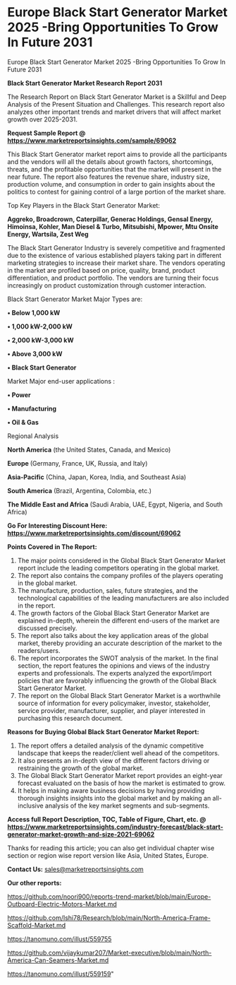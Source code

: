 # Europe Black Start Generator Market 2025 -Bring Opportunities To Grow In Future 2031
 Europe Black Start Generator Market 2025 -Bring Opportunities To Grow In Future 2031

<strong>Black Start Generator Market Research Report 2031</strong>

The Research Report on Black Start Generator Market is a Skillful and Deep Analysis of the Present Situation and Challenges. This research report also analyzes other important trends and market drivers that will affect market growth over 2025-2031.

<strong>Request Sample Report @ <a href=https://www.marketreportsinsights.com/sample/69062>https://www.marketreportsinsights.com/sample/69062</a></strong>

This Black Start Generator market report aims to provide all the participants and the vendors will all the details about growth factors, shortcomings, threats, and the profitable opportunities that the market will present in the near future. The report also features the revenue share, industry size, production volume, and consumption in order to gain insights about the politics to contest for gaining control of a large portion of the market share.

Top Key Players in the Black Start Generator Market:

<strong>Aggreko, Broadcrown, Caterpillar, Generac Holdings, Gensal Energy, Himoinsa, Kohler, Man Diesel & Turbo, Mitsubishi, Mpower, Mtu Onsite Energy, Wartsila, Zest Weg</strong>

The Black Start Generator Industry is severely competitive and fragmented due to the existence of various established players taking part in different marketing strategies to increase their market share. The vendors operating in the market are profiled based on price, quality, brand, product differentiation, and product portfolio. The vendors are turning their focus increasingly on product customization through customer interaction.

Black Start Generator Market Major Types are:

<strong>• Below 1,000 kW

• 1,000 kW-2,000 kW

• 2,000 kW-3,000 kW

• Above 3,000 kW

• Black Start Generator</strong>

Market Major end-user applications :

<strong>• Power

• Manufacturing

• Oil & Gas</strong>

Regional Analysis

</u><strong><b>North America</b></strong> (the United States, Canada, and Mexico)

<strong><b>Europe </b></strong>(Germany, France, UK, Russia, and Italy)

<strong><b>Asia-Pacific</b></strong> (China, Japan, Korea, India, and Southeast Asia)

<strong><b>South America</b></strong> (Brazil, Argentina, Colombia, etc.)

<strong><b>The Middle East and Africa</b></strong> (Saudi Arabia, UAE, Egypt, Nigeria, and South Africa)

<strong>Go For Interesting Discount Here: <a href=https://www.marketreportsinsights.com/discount/69062>https://www.marketreportsinsights.com/discount/69062</a></strong>

<strong>Points Covered in The Report:</strong>
<ol>
  <li>The major points considered in the Global Black Start Generator Market report include the leading competitors operating in the global market.</li>
  <li>The report also contains the company profiles of the players operating in the global market.</li>
  <li>The manufacture, production, sales, future strategies, and the technological capabilities of the leading manufacturers are also included in the report.</li>
  <li>The growth factors of the Global Black Start Generator Market are explained in-depth, wherein the different end-users of the market are discussed precisely.</li>
  <li>The report also talks about the key application areas of the global market, thereby providing an accurate description of the market to the readers/users.</li>
  <li>The report incorporates the SWOT analysis of the market. In the final section, the report features the opinions and views of the industry experts and professionals. The experts analyzed the export/import policies that are favorably influencing the growth of the Global Black Start Generator Market.</li>
  <li>The report on the Global Black Start Generator Market is a worthwhile source of information for every policymaker, investor, stakeholder, service provider, manufacturer, supplier, and player interested in purchasing this research document.</li>
</ol>
<strong>Reasons for Buying Global Black Start Generator Market Report:</strong>

<ol>
  <li>The report offers a detailed analysis of the dynamic competitive landscape that keeps the reader/client well ahead of the competitors.</li>
  <li>It also presents an in-depth view of the different factors driving or restraining the growth of the global market.</li>
  <li>The Global Black Start Generator Market report provides an eight-year forecast evaluated on the basis of how the market is estimated to grow.</li>
  <li>It helps in making aware business decisions by having providing thorough insights insights into the global market and by making an all-inclusive analysis of the key market segments and sub-segments.</li>
</ol>
<strong>Access full Report Description, TOC, Table of Figure, Chart, etc. @ <a href=https://www.marketreportsinsights.com/industry-forecast/black-start-generator-market-growth-and-size-2021-69062>https://www.marketreportsinsights.com/industry-forecast/black-start-generator-market-growth-and-size-2021-69062</a></strong>


Thanks for reading this article; you can also get individual chapter wise section or region wise report version like Asia, United States, Europe.

<strong>Contact Us:</strong>
sales@marketreportsinsights.com

<strong>Our other reports:</strong>

<a href=https://github.com/noori900/reports-trend-market/blob/main/Europe-Outboard-Electric-Motors-Market.md>https://github.com/noori900/reports-trend-market/blob/main/Europe-Outboard-Electric-Motors-Market.md</a>

<a href=https://github.com/Ishi78/Research/blob/main/North-America-Frame-Scaffold-Market.md>https://github.com/Ishi78/Research/blob/main/North-America-Frame-Scaffold-Market.md</a>

<a href=https://tanomuno.com/illust/559755>https://tanomuno.com/illust/559755</a>

<a href=https://github.com/vijaykumar207/Market-executive/blob/main/North-America-Can-Seamers-Market.md>https://github.com/vijaykumar207/Market-executive/blob/main/North-America-Can-Seamers-Market.md</a>

<a href=https://tanomuno.com/illust/559159>https://tanomuno.com/illust/559159</a>"
